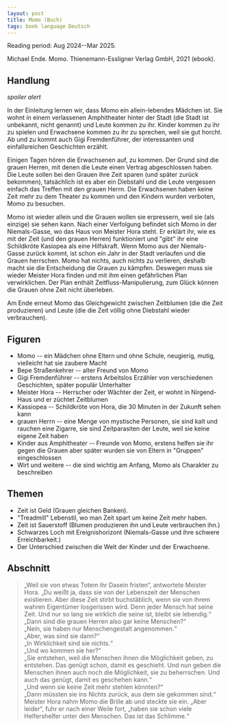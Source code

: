 ```yaml
---
layout: post
title: Momo (Buch)
tags: book language Deutsch
---
```


Reading period: Aug 2024--Mar 2025.

Michael Ende. Momo. Thienemann-Essligner Verlag GmbH, 2021 (ebook).


## Handlung

*spoiler alert*

In der Einleitung lernen wir, dass Momo ein allein-lebendes Mädchen ist.
Sie wohnt in einem verlassenen Amphitheater hinter der Stadt (die Stadt ist unbekannt, nicht genannt) und Leute kommen zu ihr.
Kinder kommen zu ihr zu spielen und Erwachsene kommen zu ihr zu sprechen, weil sie gut horcht.
Ab und zu kommt auch Gigi Fremdenführer, der interessanten und einfallsreichen Geschichten erzählt.

Einigen Tagen hören die Erwachsenen auf, zu kommen.
Der Grund sind die grauen Herren, mit denen die Leute einen Vertrag abgeschlossen haben.
Die Leute sollen bei den Grauen ihre Zeit sparen (und später zurück bekommen),
tatsächlich ist es aber ein Diebstahl und die Leute vergessen einfach das
Treffen mit den grauen Herrn.
Die Erwachsenen haben keine Zeit mehr zu dem Theater zu kommen und den Kindern
wurden verboten, Momo zu besuchen.

Momo ist wieder allein und die Grauen wollen sie erpressern, weil sie (als einzige)
sie sehen kann.
Nach einer Verfolgung befindet sich Momo in der Niemals-Gasse, wo das Haus von
Meister Hora steht.
Er erklärt ihr, wie es mit der Zeit (und den grauen Herren) funktioniert und
"gibt" ihr eine Schildkröte Kasiopea als eine Hilfskraft.
Wenn Momo aus der Niemals-Gasse zurück kommt, ist schon ein Jahr in der Stadt
verlaufen und die Grauen herrschen.
Momo hat nichts, auch nichts zu verlieren, deshalb macht sie die Entscheidung
die Grauen zu kämpfen.
Deswegen muss sie wieder Meister Hora finden und mit ihm einen gefährlichen Plan verwirklichen.
Der Plan enthält Zeitfluss-Manipulierung, zum Glück können die Grauen ohne Zeit
nicht überleben.

Am Ende erneut Momo das Gleichgewicht zwischen Zeitblumen (die die Zeit
produzieren) und Leute (die die Zeit völlig ohne Diebstahl wieder verbrauchen).


## Figuren

  * Momo -- ein Mädchen ohne Eltern und ohne Schule, neugierig, mutig,
    vielleicht hat sie zaubere Macht
  * Bepe Straßenkehrer -- alter Freund von Momo
  * Gigi Fremdenführer -- erstens Arbeitslos Erzähler von verschiedenen
    Geschichten, später populär Unterhalter
  * Meister Hora -- Herrscher oder Wächter der Zeit, er wohnt in Nirgend-Haus
    und er züchtet Zeitblumen
  * Kassiopea -- Schildkröte von Hora, die 30 Minuten in der Zukunft sehen kann
  * grauen Herrn -- eine Menge von mystische Personen, sie sind kalt und
    rauchen eine Zigarre, sie sind Zeitparasiten der Leute, weil sie keine
    eigene Zeit haben
  * Kinder aus Amphitheater -- Freunde von Momo, erstens helfen sie ihr gegen
    die Grauen aber später wurden sie von Eltern in "Gruppen" eingeschlossen
  * Wirt und weitere -- die sind wichtig am Anfang, Momo als Charakter zu
    beschreiben

## Themen

  * Zeit ist Geld (Grauen gleichen Banken).
  * "Treadmill" Lebenstil, wo man Zeit spart um keine Zeit mehr haben.
  * Zeit ist Sauerstoff (Blumen produzieren ihn und Leute verbrauchen ihn.)
  * Schwarzes Loch mit Ereignishorizont (Niemals-Gasse und ihre schwere Erreichbarkeit.)
  * Der Unterschied zwischen die Welt der Kinder und der Erwachsene.

## Abschnitt

> „Weil sie von etwas Totem ihr Dasein fristen“, antwortete Meister Hora. „Du
> weißt ja, dass sie von der Lebenszeit der Menschen existieren. Aber diese
> Zeit stirbt buchstäblich, wenn sie von ihrem wahren Eigentümer losgerissen
> wird. Denn jeder Mensch hat seine Zeit. Und nur so lang sie wirklich die
> seine ist, bleibt sie lebendig.“<br/>
> „Dann sind die grauen Herren also gar keine Menschen?“<br/>
> „Nein, sie haben nur Menschengestalt angenommen.“<br/>
> „Aber, was sind sie dann?“<br/>
> „In Wirklichkeit sind sie nichts.“<br/>
> „Und wo kommen sie her?“<br/>
> „Sie entstehen, weil die Menschen ihnen die Möglichkeit geben, zu entstehen.
> Das genügt schon, damit es geschieht. Und nun geben die Menschen ihnen auch
> noch die Möglichkeit, sie zu beherrschen. Und auch das genügt, damit es
> geschehen kann.“<br/>
> „Und wenn sie keine Zeit mehr stehlen könnten?“<br/>
> „Dann müssten sie ins Nichts zurück, aus dem sie gekommen sind.“<br/>
> Meister Hora nahm Momo die Brille ab und steckte sie ein.
> „Aber leider“, fuhr er nach einer Weile fort, „haben sie schon viele
> Helfershelfer unter den Menschen. Das ist das Schlimme.“
